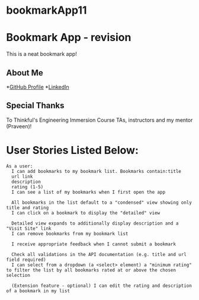 # bookmarkApp11
# Bookmark App - revision
This is a neat bookmark app!

## About Me

*[GitHub Profile](https://github.com/cabejackson)
*[LinkedIn](https://www.linkedin.com/in/caleb-jackson-cabe/)

## Special Thanks

To Thinkful's Engineering Immersion Course TAs, instructors and my mentor (Praveen)!

# User Stories Listed Below:

    As a user:
      I can add bookmarks to my bookmark list. Bookmarks contain:title
      url link
      description
      rating (1-5)
      I can see a list of my bookmarks when I first open the app

      All bookmarks in the list default to a "condensed" view showing only title and rating
      I can click on a bookmark to display the "detailed" view

      Detailed view expands to additionally display description and a "Visit Site" link
      I can remove bookmarks from my bookmark list

      I receive appropriate feedback when I cannot submit a bookmark

      Check all validations in the API documentation (e.g. title and url field required)
      I can select from a dropdown (a <select> element) a "minimum rating" to filter the list by all bookmarks rated at or above the chosen selection

      (Extension feature - optional) I can edit the rating and description of a bookmark in my list

